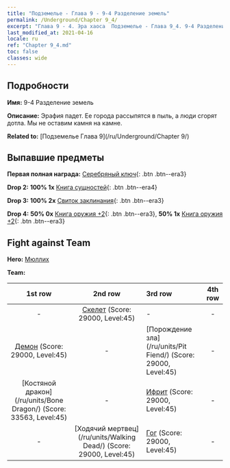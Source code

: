 ```yaml
---
title: "Подземелье - Глава 9 - 9-4 Разделение земель"
permalink: /Underground/Chapter 9_4/
excerpt: "Глава 9 - 4. Эра хаоса  Подземелье - Глава 9_4. 9-4 Разделение земель"
last_modified_at: 2021-04-16
locale: ru
ref: "Chapter 9_4.md"
toc: false
classes: wide
---
```


## Подробности

 **Имя:** 9-4 Разделение земель

 **Описание:** Эрафия падет. Ее города рассыпятся в пыль, а люди сгорят дотла. Мы не оставим камня на камне.

 **Related to:** [Подземелье Глава 9](/ru/Underground/Chapter 9/)

## Выпавшие предметы

 **Первая полная награда:** [Серебряный ключ](/ru/Items/con_693/){: .btn .btn--era3}

 **Drop 2:** **100% 1x** [Книга сущностей](/ru/Items/mat_39/){: .btn .btn--era4}

 **Drop 3:** **100% 2x** [Свиток заклинания](/ru/Items/con_694/){: .btn .btn--era3}

 **Drop 4:** **50% 0x** [Книга оружия +2](/ru/Items/mat_32/){: .btn .btn--era3}, **50% 1x** [Книга оружия +2](/ru/Items/mat_32/){: .btn .btn--era3}


## Fight against Team
 **Hero:** [Мюллих](/ru/heroes/Mullich/)

 **Team:**


  | 1st row | 2nd row | 3rd row | 4th row |
  |:----:|:----:|:----|:----:|
  | - | [Скелет](/ru/units/Skeleton/) (Score: 29000, Level:45)  | - | - |
  | [Демон](/ru/units/Demon/) (Score: 29000, Level:45)  | - | [Порождение зла](/ru/units/Pit Fiend/) (Score: 29000, Level:45)  | - |
  | [Костяной дракон](/ru/units/Bone Dragon/) (Score: 33563, Level:45)  | - | [Ифрит](/ru/units/Efreeti/) (Score: 29000, Level:45)  | - |
  | - | [Ходячий мертвец](/ru/units/Walking Dead/) (Score: 29000, Level:45)  | [Гог](/ru/units/Gog/) (Score: 29000, Level:45)  | - |



